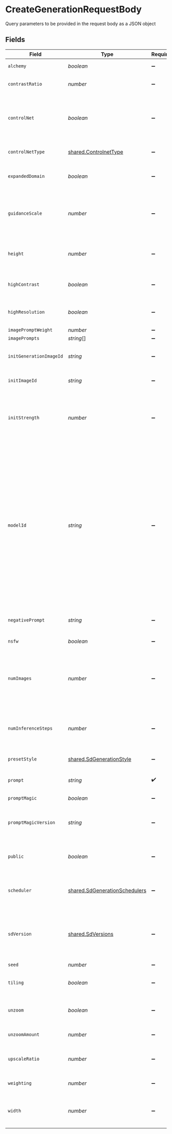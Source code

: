 # CreateGenerationRequestBody

Query parameters to be provided in the request body as a JSON object


## Fields

| Field                                                                                                                                                                                                                                                                                                          | Type                                                                                                                                                                                                                                                                                                           | Required                                                                                                                                                                                                                                                                                                       | Description                                                                                                                                                                                                                                                                                                    |
| -------------------------------------------------------------------------------------------------------------------------------------------------------------------------------------------------------------------------------------------------------------------------------------------------------------- | -------------------------------------------------------------------------------------------------------------------------------------------------------------------------------------------------------------------------------------------------------------------------------------------------------------- | -------------------------------------------------------------------------------------------------------------------------------------------------------------------------------------------------------------------------------------------------------------------------------------------------------------- | -------------------------------------------------------------------------------------------------------------------------------------------------------------------------------------------------------------------------------------------------------------------------------------------------------------- |
| `alchemy`                                                                                                                                                                                                                                                                                                      | *boolean*                                                                                                                                                                                                                                                                                                      | :heavy_minus_sign:                                                                                                                                                                                                                                                                                             | Enable to use Alchemy.                                                                                                                                                                                                                                                                                         |
| `contrastRatio`                                                                                                                                                                                                                                                                                                | *number*                                                                                                                                                                                                                                                                                                       | :heavy_minus_sign:                                                                                                                                                                                                                                                                                             | Contrast Ratio to use with Alchemy.                                                                                                                                                                                                                                                                            |
| `controlNet`                                                                                                                                                                                                                                                                                                   | *boolean*                                                                                                                                                                                                                                                                                                      | :heavy_minus_sign:                                                                                                                                                                                                                                                                                             | Enable to use ControlNet. Requires an init image to be provided. Requires a model based on SD v1.5                                                                                                                                                                                                             |
| `controlNetType`                                                                                                                                                                                                                                                                                               | [shared.ControlnetType](../../models/shared/controlnettype.md)                                                                                                                                                                                                                                                 | :heavy_minus_sign:                                                                                                                                                                                                                                                                                             | The type of ControlNet to use.                                                                                                                                                                                                                                                                                 |
| `expandedDomain`                                                                                                                                                                                                                                                                                               | *boolean*                                                                                                                                                                                                                                                                                                      | :heavy_minus_sign:                                                                                                                                                                                                                                                                                             | Enable to use the Expanded Domain feature of Alchemy.                                                                                                                                                                                                                                                          |
| `guidanceScale`                                                                                                                                                                                                                                                                                                | *number*                                                                                                                                                                                                                                                                                                       | :heavy_minus_sign:                                                                                                                                                                                                                                                                                             | How strongly the generation should reflect the prompt. 7 is recommended. Must be between 1 and 20.                                                                                                                                                                                                             |
| `height`                                                                                                                                                                                                                                                                                                       | *number*                                                                                                                                                                                                                                                                                                       | :heavy_minus_sign:                                                                                                                                                                                                                                                                                             | The height of the images. Must be between 32 and 1024 and be a multiple of 8.                                                                                                                                                                                                                                  |
| `highContrast`                                                                                                                                                                                                                                                                                                 | *boolean*                                                                                                                                                                                                                                                                                                      | :heavy_minus_sign:                                                                                                                                                                                                                                                                                             | Enable to use the High Contrast feature of Prompt Magic.                                                                                                                                                                                                                                                       |
| `highResolution`                                                                                                                                                                                                                                                                                               | *boolean*                                                                                                                                                                                                                                                                                                      | :heavy_minus_sign:                                                                                                                                                                                                                                                                                             | Enable to use the High Resolution feature of Prompt Magic.                                                                                                                                                                                                                                                     |
| `imagePromptWeight`                                                                                                                                                                                                                                                                                            | *number*                                                                                                                                                                                                                                                                                                       | :heavy_minus_sign:                                                                                                                                                                                                                                                                                             | N/A                                                                                                                                                                                                                                                                                                            |
| `imagePrompts`                                                                                                                                                                                                                                                                                                 | *string*[]                                                                                                                                                                                                                                                                                                     | :heavy_minus_sign:                                                                                                                                                                                                                                                                                             | N/A                                                                                                                                                                                                                                                                                                            |
| `initGenerationImageId`                                                                                                                                                                                                                                                                                        | *string*                                                                                                                                                                                                                                                                                                       | :heavy_minus_sign:                                                                                                                                                                                                                                                                                             | The ID of an existing image to use in image2image.                                                                                                                                                                                                                                                             |
| `initImageId`                                                                                                                                                                                                                                                                                                  | *string*                                                                                                                                                                                                                                                                                                       | :heavy_minus_sign:                                                                                                                                                                                                                                                                                             | The ID of an Init Image to use in image2image.                                                                                                                                                                                                                                                                 |
| `initStrength`                                                                                                                                                                                                                                                                                                 | *number*                                                                                                                                                                                                                                                                                                       | :heavy_minus_sign:                                                                                                                                                                                                                                                                                             | How strongly the generated images should reflect the original image in image2image. Must be a float between 0.1 and 0.9.                                                                                                                                                                                       |
| `modelId`                                                                                                                                                                                                                                                                                                      | *string*                                                                                                                                                                                                                                                                                                       | :heavy_minus_sign:                                                                                                                                                                                                                                                                                             | The model ID used for the image generation. If not provided uses sd_version to determine the version of Stable Diffusion to use.<br/><br/>_Leonardo Creative_: 6bef9f1b-29cb-40c7-b9df-32b51c1f67d3<br/>_Leonardo Select_: cd2b2a15-9760-4174-a5ff-4d2925057376<br/>_Leonardo Signature_: 291be633-cb24-434f-898f-e662799936ad |
| `negativePrompt`                                                                                                                                                                                                                                                                                               | *string*                                                                                                                                                                                                                                                                                                       | :heavy_minus_sign:                                                                                                                                                                                                                                                                                             | The negative prompt used for the image generation                                                                                                                                                                                                                                                              |
| `nsfw`                                                                                                                                                                                                                                                                                                         | *boolean*                                                                                                                                                                                                                                                                                                      | :heavy_minus_sign:                                                                                                                                                                                                                                                                                             | Not Safe For Work Flag.                                                                                                                                                                                                                                                                                        |
| `numImages`                                                                                                                                                                                                                                                                                                    | *number*                                                                                                                                                                                                                                                                                                       | :heavy_minus_sign:                                                                                                                                                                                                                                                                                             | The number of images to generate. Must be between 1 and 8. If either width or height is over 768, must be between 1 and 4.                                                                                                                                                                                     |
| `numInferenceSteps`                                                                                                                                                                                                                                                                                            | *number*                                                                                                                                                                                                                                                                                                       | :heavy_minus_sign:                                                                                                                                                                                                                                                                                             | The number of inference steps to use for the generation. Must be between 30 and 60.                                                                                                                                                                                                                            |
| `presetStyle`                                                                                                                                                                                                                                                                                                  | [shared.SdGenerationStyle](../../models/shared/sdgenerationstyle.md)                                                                                                                                                                                                                                           | :heavy_minus_sign:                                                                                                                                                                                                                                                                                             | The style to generate images with.                                                                                                                                                                                                                                                                             |
| `prompt`                                                                                                                                                                                                                                                                                                       | *string*                                                                                                                                                                                                                                                                                                       | :heavy_check_mark:                                                                                                                                                                                                                                                                                             | The prompt used to generate images                                                                                                                                                                                                                                                                             |
| `promptMagic`                                                                                                                                                                                                                                                                                                  | *boolean*                                                                                                                                                                                                                                                                                                      | :heavy_minus_sign:                                                                                                                                                                                                                                                                                             | Enable to use Prompt Magic.                                                                                                                                                                                                                                                                                    |
| `promptMagicVersion`                                                                                                                                                                                                                                                                                           | *string*                                                                                                                                                                                                                                                                                                       | :heavy_minus_sign:                                                                                                                                                                                                                                                                                             | Prompt magic version v2 or v3, for use when promptMagic: true                                                                                                                                                                                                                                                  |
| `public`                                                                                                                                                                                                                                                                                                       | *boolean*                                                                                                                                                                                                                                                                                                      | :heavy_minus_sign:                                                                                                                                                                                                                                                                                             | Whether the generated images should show in the community feed.                                                                                                                                                                                                                                                |
| `scheduler`                                                                                                                                                                                                                                                                                                    | [shared.SdGenerationSchedulers](../../models/shared/sdgenerationschedulers.md)                                                                                                                                                                                                                                 | :heavy_minus_sign:                                                                                                                                                                                                                                                                                             | The scheduler to generate images with. Defaults to EULER_DISCRETE if not specified.                                                                                                                                                                                                                            |
| `sdVersion`                                                                                                                                                                                                                                                                                                    | [shared.SdVersions](../../models/shared/sdversions.md)                                                                                                                                                                                                                                                         | :heavy_minus_sign:                                                                                                                                                                                                                                                                                             | The base version of stable diffusion to use if not using a custom model. v1_5 is 1.5, v2 is 2.1, if not specified it will default to v1_5.                                                                                                                                                                     |
| `seed`                                                                                                                                                                                                                                                                                                         | *number*                                                                                                                                                                                                                                                                                                       | :heavy_minus_sign:                                                                                                                                                                                                                                                                                             | N/A                                                                                                                                                                                                                                                                                                            |
| `tiling`                                                                                                                                                                                                                                                                                                       | *boolean*                                                                                                                                                                                                                                                                                                      | :heavy_minus_sign:                                                                                                                                                                                                                                                                                             | Whether the generated images should tile on all axis.                                                                                                                                                                                                                                                          |
| `unzoom`                                                                                                                                                                                                                                                                                                       | *boolean*                                                                                                                                                                                                                                                                                                      | :heavy_minus_sign:                                                                                                                                                                                                                                                                                             | Whether the generated images should be unzoomed.                                                                                                                                                                                                                                                               |
| `unzoomAmount`                                                                                                                                                                                                                                                                                                 | *number*                                                                                                                                                                                                                                                                                                       | :heavy_minus_sign:                                                                                                                                                                                                                                                                                             | How much the image should be unzoomed.                                                                                                                                                                                                                                                                         |
| `upscaleRatio`                                                                                                                                                                                                                                                                                                 | *number*                                                                                                                                                                                                                                                                                                       | :heavy_minus_sign:                                                                                                                                                                                                                                                                                             | How much the image should be upscaled. (Enterprise Only)                                                                                                                                                                                                                                                       |
| `weighting`                                                                                                                                                                                                                                                                                                    | *number*                                                                                                                                                                                                                                                                                                       | :heavy_minus_sign:                                                                                                                                                                                                                                                                                             | How much weighting to use for generation.                                                                                                                                                                                                                                                                      |
| `width`                                                                                                                                                                                                                                                                                                        | *number*                                                                                                                                                                                                                                                                                                       | :heavy_minus_sign:                                                                                                                                                                                                                                                                                             | The width of the images. Must be between 32 and 1024 and be a multiple of 8.                                                                                                                                                                                                                                   |